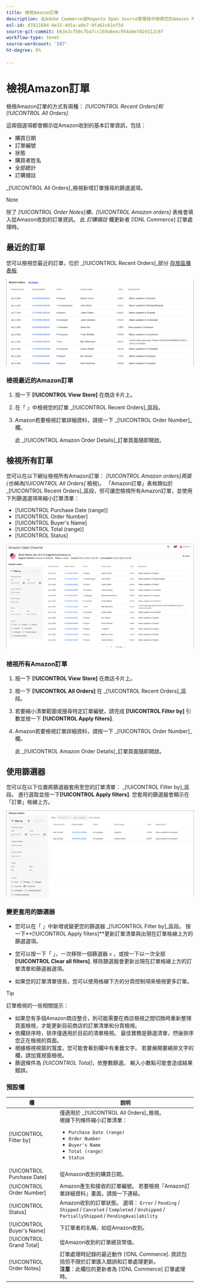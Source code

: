```yaml
---
title: 檢視Amazon訂單
description: 在Adobe Commerce或Magento Open Source管理員中檢視您的Amazon Marketplace訂單。
exl-id: d7811604-8e15-4d1a-a0e7-9fa61c61ef5d
source-git-commit: b63e2cfb9c7ba7cc169a6eec954abe782d112c6f
workflow-type: tm+mt
source-wordcount: '587'
ht-degree: 0%

---
```


# 檢視Amazon訂單

檢視Amazon訂單的方式有兩種： _[!UICONTROL Recent Orders]_和_[!UICONTROL All Orders]_.

這兩個選項都會顯示從Amazon收到的基本訂單資訊，包括：

- 購買日期
- 訂單編號
- 狀態
- 購買者姓名
- 全部總計
- 訂購備註

_[!UICONTROL All Orders]_檢視新增訂單搜尋的篩選選項。

>[!NOTE]
>
>除了 _[!UICONTROL Order Notes]_欄，_[!UICONTROL Amazon orders]_ 表格會填入從Amazon收到的訂單資訊。 此 _訂購備註_ 欄更新者 [!DNL Commerce] 訂單處理時。

## 最近的訂單

您可以檢視您最近的訂單，位於 _[!UICONTROL Recent Orders]_部分 [存放區儀表板](./amazon-store-dashboard.md).

![最近的訂單](assets/amazon-recent-orders-imported.png)

### 檢視最近的Amazon訂單

1. 按一下 **[!UICONTROL View Store]** 在商店卡片上。

1. 在「 」中檢視您的訂單 _[!UICONTROL Recent Orders]_區段。

1. Amazon若要檢視訂單詳細資料，請按一下 _[!UICONTROL Order Number]_欄。

   此 _[!UICONTROL Amazon Order Details]_訂單頁面隨即開啟。

## 檢視所有訂單

您可以在以下網址檢視所有Amazon訂單： _[!UICONTROL Amazon orders]_頁面(也稱為_[!UICONTROL All Orders]_ 檢視)。 「Amazon訂單」表格類似於 _[!UICONTROL Recent Orders]_區段，但可讓您檢視所有Amazon訂單，並使用下列篩選選項來縮小訂單清單：

- [!UICONTROL Purchase Date (range)]
- [!UICONTROL Order Number]
- [!UICONTROL Buyer's Name]
- [!UICONTROL Total (range)]
- [!UICONTROL Status]

![Amazon訂單](assets/amazon-orders-list-all.png)

### 檢視所有Amazon訂單

1. 按一下 **[!UICONTROL View Store]** 在商店卡片上。

1. 按一下 **[!UICONTROL All Orders]** 在 _[!UICONTROL Recent Orders]_區段。

1. 若要縮小清單範圍或搜尋特定訂單編號，請完成 **[!UICONTROL Filter by]** 引數並按一下 **[!UICONTROL Apply filters]**.

1. Amazon若要檢視訂單詳細資料，請按一下 _[!UICONTROL Order Number]_欄。

   此 _[!UICONTROL Amazon Order Details]_訂單頁面隨即開啟。

## 使用篩選器

您可以在以下位置將篩選器套用至您的訂單清單： _[!UICONTROL Filter by]_區段。 進行選取並按一下&#x200B;**[!UICONTROL Apply filters]**. 您套用的篩選器會顯示在「訂單」格線上方。

![檢視Amazon訂單的篩選器](assets/amazon-orders-filter-view.png)

### 變更套用的篩選器

- 您可以在「 」中新增或變更您的篩選器 _[!UICONTROL Filter by]_區段。 按一下&#x200B;**[!UICONTROL Apply filters]**更新訂單清單與出現在訂單格線上方的篩選選項。

- 您可以按一下「 」，一次移除一個篩選器 `x` ，或按一下以一次全部 **[!UICONTROL Clear all filters]**. 移除篩選器會更新出現在訂單格線上方的訂單清單和篩選器選項。

- 如果您的訂單清單很長，您可以使用格線下方的分頁控制項來檢視更多訂單。

>[!TIP]
>
>訂單檢視的一些相關提示：
>
>- 如果您有多個Amazon商店整合，則可能需要在商店檢視之間切換時重新整理頁面檢視，才能更新目前商店的訂單清單和分頁檢視。
>- 依欄排序時，排序僅適用於目前的清單檢視。 最佳實務是篩選清單，然後排序您正在檢視的頁面。
>- 根據檢視視窗的寬度，您可能會看到欄中有重疊文字。 若要展開要繞排文字的欄，請加寬視窗檢視。
>- 篩選條件為 _[!UICONTROL Total]_，依整數篩選。 輸入小數點可能會造成結果錯誤。


### 預設欄

| 欄 | 說明 |
|---|---|
| [!UICONTROL Filter by] | 僅適用於 _[!UICONTROL All Orders]_檢視。<br>根據下列條件縮小訂單清單：<ul><li>`Purchase Date (range)`</li><li>`Order Number`</li><li>`Buyer's Name`</li><li>`Total (range)`</li><li>`Status`</li></ul> |
| [!UICONTROL Purchase Date] | 從Amazon收到的購買日期。 |
| [!UICONTROL Order Number] | Amazon產生和接收的訂單編號。 若要檢視「Amazon訂單詳細資料」畫面，請按一下連結。 |
| [!UICONTROL Status] | Amazon收到的訂單狀態。 選項： `Error` / `Pending` / `Shipped` / `Canceled` / `Completed` / `Unshipped` / `PartiallyShipped` / `PendingAvailability` |
| [!UICONTROL Buyer's Name] | 下訂單者的名稱，如從Amazon收到。 |
| [!UICONTROL Grand Total] | 從Amazon收到的訂單總貨幣值。 |
| [!UICONTROL Order Notes] | 訂單處理時記錄的最近動作 [!DNL Commerce]. 資訊包括但不限於訂單匯入錯誤和訂單處理更新。<br>**注意**：此欄位的更新者為 [!DNL Commerce] 訂單處理時。 |
